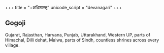 +++
title = "+अधिशास्तृ"
unicode_script = "devanagari"
+++



## Gogoji
Gujarat, Rajasthan, Haryana, Punjab, Uttarakhand, Western UP, parts of Himachal, Dilli dehat, Malwa, parts of Sindh, countless shrines across every village.
